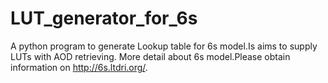 # LUT_generator_for_6s
A python program to generate Lookup table for 6s model.Is aims to supply LUTs with AOD retrieving.
More detail about 6s model.Please obtain information on http://6s.ltdri.org/.
